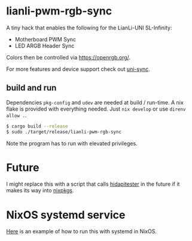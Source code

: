 # lianli-pwm-rgb-sync

A tiny hack that enables the following for the LianLi-UNI SL-Infinity:

- Motherboard PWM Sync
- LED ARGB Header Sync

Colors then be controlled via https://openrgb.org/.

For more features and device support check out [uni-sync](https://github.com/EightB1ts/uni-sync).

## build and run

Dependencies `pkg-config` and `udev` are needed at build / run-time. A nix flake is provided with everything needed. Just `nix develop` or use `direnv allow .`.

```sh
$ cargo build --release
$ sudo ./target/release/lianli-pwm-rgb-sync
```

Note the program has to run with elevated privileges.

# Future

I might replace this with a script that calls [hidapitester](https://github.com/todbot/hidapitester) in the future if it makes its way into [nixpkgs](https://github.com/NixOS/nixpkgs).

# NixOS systemd service

[Here](https://github.com/willbush/system/commit/91c8e1b76852125406ce0c2b152f94592d07ca8a) is an example of how to run this with systemd in NixOS.
